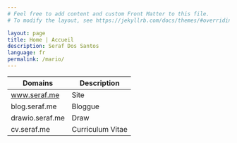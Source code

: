 ```yaml
---
# Feel free to add content and custom Front Matter to this file.
# To modify the layout, see https://jekyllrb.com/docs/themes/#overriding-theme-defaults

layout: page
title: Home | Accueil
description: Seraf Dos Santos
language: fr
permalink: /mario/
---
```


| Domains | Description |
| ---- | ---- | 
| www.seraf.me | Site |
| blog.seraf.me | Bloggue |
| drawio.seraf.me | Draw |
| cv.seraf.me | Curriculum Vitae |
